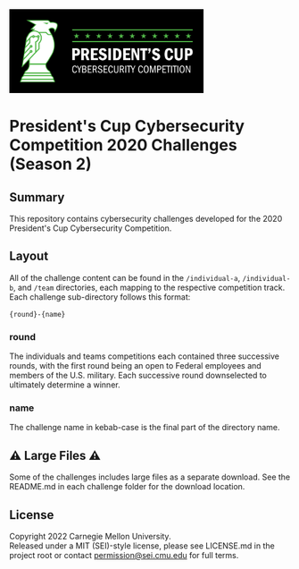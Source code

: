 <img src="pc2-wordmark.png" height="150px"/>

# President's Cup Cybersecurity Competition 2020 Challenges (Season 2)

## Summary

This repository contains cybersecurity challenges developed for the 2020 President's Cup Cybersecurity Competition.

## Layout

All of the challenge content can be found in the `/individual-a`, `/individual-b`, and `/team` directories, each mapping to the respective competition track. Each challenge sub-directory follows this format:

```
{round}-{name}
```

### round

The individuals and teams competitions each contained three successive rounds, with the first round being an open to Federal employees and members of the U.S. military. Each successive round downselected to ultimately determine a winner.

### name
The challenge name in kebab-case is the final part of the directory name.

## ⚠️ Large Files ⚠️
Some of the challenges includes large files as a separate download. See the README.md in each challenge folder for the download location.

## License
Copyright 2022 Carnegie Mellon University.  
Released under a MIT (SEI)-style license, please see LICENSE.md in the project root or contact permission@sei.cmu.edu for full terms.

